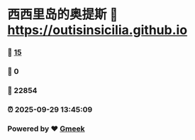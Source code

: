 # 西西里岛的奥提斯 :link: https://outisinsicilia.github.io 
### :page_facing_up: [15](https://outisinsicilia.github.io/tag.html) 
### :speech_balloon: 0 
### :hibiscus: 22854 
### :alarm_clock: 2025-09-29 13:45:09 
### Powered by :heart: [Gmeek](https://github.com/Meekdai/Gmeek)
